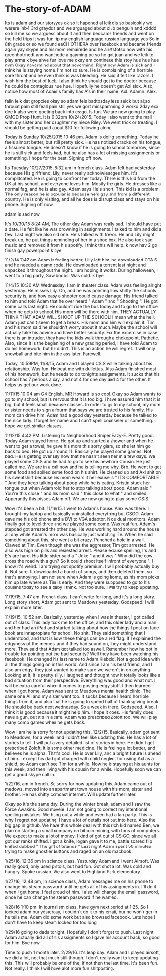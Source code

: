 # The-story-of-ADAM
Its is adam and our storyyes
ok so it hapened al leik dis so basicokly we werere inb4 3rd graydda and we arguaged about club penguin and xdddd so kill me so we 
arguesd about it and then bedcame friends and went on the field trips it was fun rip my english language
russian language
yes
So in 8th grade or so we found eaCH OTHERA over facebook and became friends again yay skype and 
his mom remairede and he airstsfotso now with his greenhotrnedt and wantnede a gayming pc so  he got juan and we
leik to play arma k bye ahve fun love me
okay am contineue this stoy hue hue hue
nvm
Okay nevermind about that nevermind. Right now Adam is sick and I think he is staying home. I'm not so sure. He is complaining of a horrible sore throat and he even think is was bleeding. He said it felt like razors. I wish him the best of luck. I also think he should get to the doctor because he could be contagious hue hue. Hopefully he doesn't get Axl sick.
Also, notice how most of Adam's family has A's in their name. Axl. Adamn. Alex.

falin leik dat gropcies okay so adam fels badtosday less seick but al;so throuat pain still feall pain still yes we gort micspamming 2 workd 2day exx dee k also were goeting back into cs:go. Is fun. We are now going to play GMOD Prop Hunt. It is 9:32pm 10/24/2015. Today I also went to the mall with my sister and her daughter my niece Riley. We went trick or treating. I should be getting paid about $10 for following along.

Today is Sunday 10/25/2015 10:46 pm. Adam is doing something. Today he feels almost better, but still pretty sick. He has noticed cracks on his tongue, a fissured tongue. He doesn't know if he is going to school tomorrow, since he is still sick and feels bad, but he also has a lot of missing assignments or something. I hope for the best. Signing off now.

Its Tuesday 10/27/2015. 8:32 am in french class. Adam felt bad yesterday because His girlfriend, Lily, never really acknolwlesdges him. It's complitcated. He is going to confront her today. There is this kid from the UK at his school, and everyone loves him. Mostly the girls. He dresses like a normal fag, and he is also gay. Adam says He's short. This kid is a problem. The only reason he is popular is because he's gay and from a different country. He is only visiting, and all he does is disrupt class and stays on his phone. Signing off now.

adam is sad now

It's 10/30/15 8:24 AM, The other day Adam was really sad. I should have put a date. He felt like he was drowning in assignments. I talked to him and did a few. Last night we also did one. He's talked with trevor. He and Lily might break up, he put things reminding of her in a shoe box. He also took sad music and removed it from his spotify. I think this will help. k now hav 2 go finish gay powerpoint k bye 

11/2/14 7:47 am Adam is feeling better, Lilly left him, he downloaded GTA 5 and he needed a damn code. He downloaded a torrent last night and unpacked it throughout the night. I am hoping it works. During halloween, I went to a big party, Saw boobs. Was cold. k bye

11/4/15 10:30 AM Wednesday. I am in theater class. Adam was feeling alright yesterday. He misses Lily. Oh, and he was pointing how shitty the schools security is, and how easy a shooter could cause damage. His friend talked to him and told Adam that he over heard " Adam " and " Shooting ". He got  some calls last night. He couldn't ride the bus today and to go to the office when he gets to school. His mom will be there with him. THEY ACTUALLY THINK THAT ADAM WILL SHOOT UP THE SCHOOL! I mean what the hell. Adam just can't seem to get a break. His mom and him will explain it. Tim and his mom said he shouldn't worry about it much. Maybe the school will actually take his advice and have better security. For the excercise in case there is an intruder, they have the kids walk through a chokepoint. Pathetic. Also, since it is the beginning of a new grading period, I have told Adam to do his homework, but he didn't. This is an action he will regret. It will only snowball and bite him in the ass later. Farewell.

Today, 10:59PM, 11/8/15, Adam and I played CS:S while talking about his relationship. Was fun. He beat me with dullettas. Also Adam finished most of his homework, but he needs to do tonights assignments. It sucks that his school has 7 periods a day, and not 4 for one day and 4 for the other. It helps us get our work done.

11/11/15 10:04 am G4 English. MR Howard is so cool. Okay so Adam wants to go to my school, but is nervous that it is too big. I have assured him that it is big, but it feels small because classes. In order to go to my school, my mom or sister needs to sign a fourm that says we are trusted to his family. His mom can drive him. Adam had a good day yesterday because he talked to the nice lady. I forget her name and I can't spell counseler or something. I hope we get similar classes.

11/12/15 4:42 PM. Listening to Neighborhood Sniper Eazy-E. Pretty good. Today Adam stayed home. He got up and started a shower and when he went to get a towel, he gave his mom this sorry glare, so she let him go back to bed. He got up around 11. Basically he played some games. Not bad. He is getting over Lily now that he hasn't seen her in a few days. We played some CS:S and he had to go to see his newborn Cousin. He just called me. We are in a call now and he is telling me why. Brb. He went to get some food and spilled some food on his shirt. He cleaned up and Axl shit on his sweatshirt because his mom wears it her exuse is " ITS COMFORTABLE " And they keep talking about poop while he is eating. Kristin stuck her tongue out when Adam told her to stop talking about poop. Adam said " You're this close " and his mom said " this close to what " and smiled. Apperantly this pisses Adam off. We are now going to play some CS:S.

Wow it's been a bit. 11/16/15. I went to Adam's house. Alex was there. I brought my laptop and basically uninstalled everything but CSGO. Adam gave me his old phone and a DVI to VGA adaptor. Nice dual monitors. Adam finally got to level three and we played some comp. Was real fun. Adam's stepdad got arrested the other day. He was working hard around the house all day while Adam's mom was basically just watching TV. When he said something about this, she went a bit crazy. Punched a hole in a wall. Clawed at Tim. Even though she was the aggressor, Tim got arrested. He also was high on pills and resiested arrest. Please excuse spelling, I's and E's are hard. His little sister said a " Joke " and it was " Why did the cow cross the road with a gun? So it could shoot itself infront of everyone ". I know it's weird. I am trying out spotify premium. I will probably actually buy it. Not sure. It downloaded a bunch of songs, and then deleted them, so that's annoying. I am not sure when Adam is going home, as his mom picks him up late where as Tim is early. And they were supposed to go to his cousins today to see a baby I think. Not too sure. I will try to keep updating.

11/19/15, 7:47 am. French class. I can't write for long, and it's a long story. Long story short, Adam got sent to Meadows yesterday. Godspeed. I will explain more later.

11/19/15, 10:52 am. Basically, yesterday when I was in theater, I got called out of class. This lady took me to the office, and this older lady and a man and her had an iPad and started talking about how the things I post on face book are innapropiate for school. No shit. They said something that I understood, and that is how these things can be a red flag. If I explained the edgyness of the memes, and if they had sound on, they might understand more. They said that Adam got talked too aswell. Remember how he got in trouble for pointing out the bad security? Well they have been watching his facebook. He changed his last name to Adam Klebold. Not a good idea with all the things going on in this world. And since I am his best friend, and I also am edgy, they just wanted to make sure we weren't in on anything. Looking at it, it is pretty silly. I laughed and thought how it totally looks like a bad situation from their perspective. Everything was good and what not. I will be extra careful when it comes to posting edgy stuff. I then learned when I got home, Adam was sent to Meadows mental health clinic. The same one Ali and my sister went too. It sucks because I heard horrible things from it, and also that he is going to spend half of thanksgiving break. He should be back next wednesday. So a week in there. Godspeed. Also, I think it is good because it might help him. I hope it does. His family does have a gun, but it's in a safe. Adam was prescribed Zoloft too. We will play many comp games when he gets back.

Wow I am hella sorry for not updating this. 12/2/15. Basically, adam got sent to Meadows, for a week, and I didn't feel like updating this. He has a lot of stories to tell. I will put a very detailed list of stories in here. He didn't get prescribed Zoloft, it is some other medicine. He is feeling a lot better, and believes he is alpha. That's cool. He is over Lily, and a bright future is ahead of him... except his dad got charged with child neglect for usiing Axl as a shield, so Adam can't see Tim for a while. Now he is staying at his aunts for this week, and then living with his cousin for a while. Hopefully soon we can get a good skype call in.

1/22/16, am in french. So sorry for now updating this. Adam came out of medows, moved into an apartmant town house with his mom, sister and brother. He has shitty comcast internet. Will update further later.

Okay so it's the same day. During the winter break, adam and I saw the Force Awakins. Good moveie. I am not going to correct my intentional spelling mistakes. We hung out a while and even had a lan party. This is why I regret not updating. I have a lot of details not put into here. Also the big gap in github. We have this whole deal with this rich kid named Ben, we plan on starting a small company on bitcoin mining, with tons of computers. We expect to make a lot of money. I kind of got out of CS:GO, since we all got our ranks shifted. I got a knife, logan gave it to me, battle scared flip knifed dubbed " The gift of tetanus " 
 Last night Adam spent 50 minutes trying to make ghostler buttons and raged on an old macbook.

1/25/16, 12:36 pm In science class. Yesturday Adam and I went Airsoft. Was really good, only used pistols, but had fun. Got shot a lot. Was cold and hungry. Spoke russian. We also went to Highland Park elementary 

1/27/16, 12:48 pm, In science class, Adam messaged me on his phone to change his steam password until he gets all of his assingments in. I'll do it when I get home, I feel proud of him. I also will change the email password, since he can change the steam password if he wanted.

1/28/16 1:10 pm. In journalism class, have gym next period at 1:25. So I locked adam out yesterday, I couldn't do it to his email, but he won't get in he tells me. Adam did some work but also browsed facebook. Lets hope I don't have to keep steam locked for too long

1/29/16 going to dads tonight. Hopefully I don't forget to push. Last night Adam actually did all of his assigments so I gave his account back, so good for him. Bye now.

Time to push 1 month later. 2/29/16. It's leap day. Adam and I played airsoft, we did a lot, not that much still though. I don't really want to keep updating this. This will probably be one of the, if not then the last time. It's been fun. Not really. I think I will have alot more fun shitposting.
